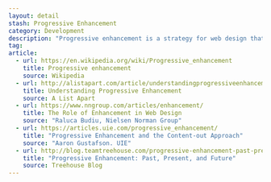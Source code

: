 ```yaml
---
layout: detail
stash: Progressive Enhancement
category: Development
description: "Progressive enhancement is a strategy for web design that emphasizes accessibility, semantic HTML markup, and external stylesheet and scripting technologies."
tag:
article:
  - url: https://en.wikipedia.org/wiki/Progressive_enhancement
    title: Progressive enhancement
    source: Wikipedia
  - url: http://alistapart.com/article/understandingprogressiveenhancement
    title: Understanding Progressive Enhancement
    source: A List Apart
  - url: https://www.nngroup.com/articles/enhancement/
    title: The Role of Enhancement in Web Design
    source: "Raluca Budiu, Nielsen Norman Group"
  - url: https://articles.uie.com/progressive_enhancement/
    title: "Progressive Enhancement and the Content-out Approach"
    source: "Aaron Gustafson. UIE"
  - url: http://blog.teamtreehouse.com/progressive-enhancement-past-present-future
    title: "Progressive Enhancement: Past, Present, and Future"
    source: Treehouse Blog
---
```

